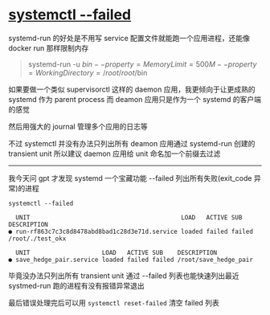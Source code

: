 # [systemctl --failed](/2023/12/systemctl_failed.md)

systemd-run 的好处是不用写 service 配置文件就能跑一个应用进程，还能像 docker run 那样限制内存

> systemd-run -u $bin --property=MemoryLimit=500M --property=WorkingDirectory=/root /root/$bin

如果要做一个类似 supervisorctl 这样的 daemon 应用，我更倾向于让更成熟的 systemd 作为 parent process 而 deamon 应用只是作为一个 systemd 的客户端的感觉

然后用强大的 journal 管理多个应用的日志等

不过 systemctl 并没有办法只列出所有 deamon 应用通过 systemd-run 创建的 transient unit 所以建议 daemon 应用给 unit 命名加一个前缀去过滤

---

我今天问 gpt 才发现 systemd 一个宝藏功能 --failed 列出所有失败(exit_code 异常)的进程

```
systemctl --failed

  UNIT                                          LOAD   ACTIVE SUB    DESCRIPTION
● run-rf863c7c3c8d8478abd8bad1c28d3e71d.service loaded failed failed /root/./test_okx

  UNIT                    LOAD   ACTIVE SUB    DESCRIPTION
● save_hedge_pair.service loaded failed failed /root/save_hedge_pair
```

毕竟没办法只列出所有 transient unit 通过 --failed 列表也能快速列出最近 systmed-run 跑的进程有没有报错异常退出

最后错误处理完后可以用 `systemctl reset-failed` 清空 failed 列表
